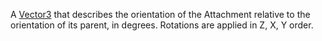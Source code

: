 A [Vector3](https://developer.roblox.com/api-reference/datatype/Vector3 "Vector3") that describes the orientation of the Attachment relative to the orientation of its parent, in degrees. Rotations are applied in Z, X, Y order.
